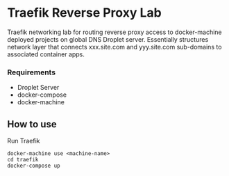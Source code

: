 # Traefik Reverse Proxy Lab

Traefik networking lab for routing reverse proxy access to docker-machine deployed projects on global DNS Droplet server. Essentially structures network layer that connects xxx.site.com and yyy.site.com sub-domains to associated container apps.

### Requirements
- Droplet Server
- docker-compose
- docker-machine


## How to use

Run Traefik
```
docker-machine use <machine-name>
cd traefik
docker-compose up 
```

